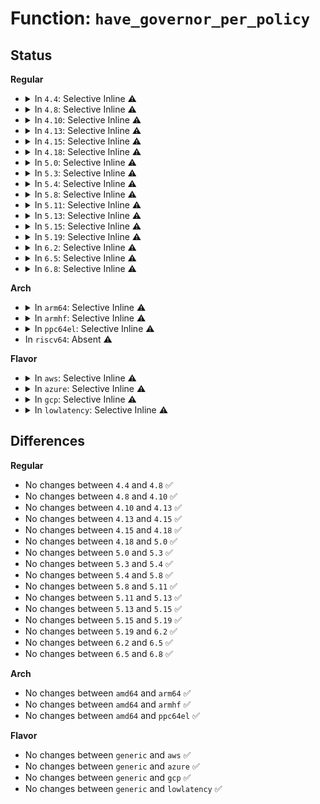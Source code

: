 # Function: <code>have_governor_per_policy</code>

## Status
<b>Regular</b>
<ul>
<li>
<details>
<summary>In <code>4.4</code>: Selective Inline ⚠️</summary>

```c
bool have_governor_per_policy();
```

**Collision:** Unique Global

**Inline:** Selective

**Transformation:** False

**Instances:**

```
In drivers/cpufreq/cpufreq.c (ffffffff816ae710)
Location: drivers/cpufreq/cpufreq.c:151
Inline: True
Direct callers:
  - drivers/cpufreq/cpufreq_governor.c:cpufreq_governor_dbs
  - drivers/cpufreq/cpufreq_governor.c:cpufreq_governor_dbs
  - drivers/cpufreq/cpufreq_governor.c:cpufreq_governor_dbs
  - drivers/cpufreq/cpufreq_governor.c:cpufreq_governor_dbs
  - drivers/cpufreq/cpufreq_governor.c:cpufreq_governor_dbs
  - drivers/cpufreq/cpufreq_governor.c:cpufreq_governor_dbs
  - drivers/cpufreq/cpufreq_governor.c:cpufreq_governor_dbs
```
**Symbols:**

```
ffffffff816ae710-ffffffff816ae72c: have_governor_per_policy (STB_GLOBAL)
```
</details>
</li>
<li>
<details>
<summary>In <code>4.8</code>: Selective Inline ⚠️</summary>

```c
bool have_governor_per_policy();
```

**Collision:** Unique Global

**Inline:** Selective

**Transformation:** False

**Instances:**

```
In drivers/cpufreq/cpufreq.c (ffffffff81710070)
Location: drivers/cpufreq/cpufreq.c:114
Inline: True
Direct callers:
  - drivers/cpufreq/cpufreq_governor.c:cpufreq_dbs_governor_exit
  - drivers/cpufreq/cpufreq_governor.c:cpufreq_dbs_governor_init
  - drivers/cpufreq/cpufreq_governor.c:cpufreq_dbs_governor_init
  - drivers/cpufreq/cpufreq_governor.c:cpufreq_dbs_governor_init
```
**Symbols:**

```
ffffffff81710070-ffffffff8171008c: have_governor_per_policy (STB_GLOBAL)
```
</details>
</li>
<li>
<details>
<summary>In <code>4.10</code>: Selective Inline ⚠️</summary>

```c
bool have_governor_per_policy();
```

**Collision:** Unique Global

**Inline:** Selective

**Transformation:** False

**Instances:**

```
In drivers/cpufreq/cpufreq.c (ffffffff81742050)
Location: drivers/cpufreq/cpufreq.c:114
Inline: True
Direct callers:
  - kernel/sched/cpufreq_schedutil.c:sugov_exit
  - drivers/cpufreq/cpufreq_governor.c:cpufreq_dbs_governor_exit
  - drivers/cpufreq/cpufreq_governor.c:cpufreq_dbs_governor_init
  - drivers/cpufreq/cpufreq_governor.c:cpufreq_dbs_governor_init
  - drivers/cpufreq/cpufreq_governor.c:cpufreq_dbs_governor_init
```
**Symbols:**

```
ffffffff81742050-ffffffff8174206c: have_governor_per_policy (STB_GLOBAL)
```
</details>
</li>
<li>
<details>
<summary>In <code>4.13</code>: Selective Inline ⚠️</summary>

```c
bool have_governor_per_policy();
```

**Collision:** Unique Global

**Inline:** Selective

**Transformation:** False

**Instances:**

```
In drivers/cpufreq/cpufreq.c (ffffffff817606c0)
Location: drivers/cpufreq/cpufreq.c:114
Inline: True
Direct callers:
  - kernel/sched/cpufreq_schedutil.c:sugov_exit
  - kernel/sched/cpufreq_schedutil.c:sugov_init
  - kernel/sched/cpufreq_schedutil.c:sugov_init
  - kernel/sched/cpufreq_schedutil.c:sugov_init
  - drivers/cpufreq/cpufreq_governor.c:cpufreq_dbs_governor_exit
  - drivers/cpufreq/cpufreq_governor.c:cpufreq_dbs_governor_init
  - drivers/cpufreq/cpufreq_governor.c:cpufreq_dbs_governor_init
  - drivers/cpufreq/cpufreq_governor.c:cpufreq_dbs_governor_init
```
**Symbols:**

```
ffffffff817606c0-ffffffff817606dc: have_governor_per_policy (STB_GLOBAL)
```
</details>
</li>
<li>
<details>
<summary>In <code>4.15</code>: Selective Inline ⚠️</summary>

```c
bool have_governor_per_policy();
```

**Collision:** Unique Global

**Inline:** Selective

**Transformation:** False

**Instances:**

```
In drivers/cpufreq/cpufreq.c (ffffffff817d6680)
Location: drivers/cpufreq/cpufreq.c:114
Inline: True
Direct callers:
  - kernel/sched/cpufreq_schedutil.c:sugov_exit
  - kernel/sched/cpufreq_schedutil.c:sugov_init
  - kernel/sched/cpufreq_schedutil.c:sugov_init
  - kernel/sched/cpufreq_schedutil.c:sugov_init
  - drivers/cpufreq/cpufreq_governor.c:cpufreq_dbs_governor_exit
  - drivers/cpufreq/cpufreq_governor.c:cpufreq_dbs_governor_init
  - drivers/cpufreq/cpufreq_governor.c:cpufreq_dbs_governor_init
  - drivers/cpufreq/cpufreq_governor.c:cpufreq_dbs_governor_init
```
**Symbols:**

```
ffffffff817d6680-ffffffff817d669c: have_governor_per_policy (STB_GLOBAL)
```
</details>
</li>
<li>
<details>
<summary>In <code>4.18</code>: Selective Inline ⚠️</summary>

```c
bool have_governor_per_policy();
```

**Collision:** Unique Global

**Inline:** Selective

**Transformation:** False

**Instances:**

```
In drivers/cpufreq/cpufreq.c (ffffffff8181f395)
Location: drivers/cpufreq/cpufreq.c:105
Inline: True
Inline callers:
  - drivers/cpufreq/cpufreq.c:get_governor_parent_kobj
Direct callers:
  - kernel/sched/cpufreq_schedutil.c:sugov_exit
  - kernel/sched/cpufreq_schedutil.c:sugov_init
  - kernel/sched/cpufreq_schedutil.c:sugov_init
  - kernel/sched/cpufreq_schedutil.c:sugov_init
  - drivers/cpufreq/cpufreq_governor.c:cpufreq_dbs_governor_exit
  - drivers/cpufreq/cpufreq_governor.c:cpufreq_dbs_governor_init
  - drivers/cpufreq/cpufreq_governor.c:cpufreq_dbs_governor_init
  - drivers/cpufreq/cpufreq_governor.c:cpufreq_dbs_governor_init
```
**Symbols:**

```
ffffffff8181f370-ffffffff8181f38c: have_governor_per_policy (STB_GLOBAL)
```
</details>
</li>
<li>
<details>
<summary>In <code>5.0</code>: Selective Inline ⚠️</summary>

```c
bool have_governor_per_policy();
```

**Collision:** Unique Global

**Inline:** Selective

**Transformation:** False

**Instances:**

```
In drivers/cpufreq/cpufreq.c (ffffffff8184b235)
Location: drivers/cpufreq/cpufreq.c:105
Inline: True
Inline callers:
  - drivers/cpufreq/cpufreq.c:get_governor_parent_kobj
Direct callers:
  - kernel/sched/cpufreq_schedutil.c:sugov_exit
  - kernel/sched/cpufreq_schedutil.c:sugov_init
  - kernel/sched/cpufreq_schedutil.c:sugov_init
  - kernel/sched/cpufreq_schedutil.c:sugov_init
  - drivers/cpufreq/cpufreq_governor.c:cpufreq_dbs_governor_exit
  - drivers/cpufreq/cpufreq_governor.c:cpufreq_dbs_governor_init
  - drivers/cpufreq/cpufreq_governor.c:cpufreq_dbs_governor_init
  - drivers/cpufreq/cpufreq_governor.c:cpufreq_dbs_governor_init
```
**Symbols:**

```
ffffffff8184b210-ffffffff8184b22c: have_governor_per_policy (STB_GLOBAL)
```
</details>
</li>
<li>
<details>
<summary>In <code>5.3</code>: Selective Inline ⚠️</summary>

```c
bool have_governor_per_policy();
```

**Collision:** Unique Global

**Inline:** Selective

**Transformation:** False

**Instances:**

```
In drivers/cpufreq/cpufreq.c (ffffffff8188e2f5)
Location: drivers/cpufreq/cpufreq.c:99
Inline: True
Inline callers:
  - drivers/cpufreq/cpufreq.c:get_governor_parent_kobj
Direct callers:
  - kernel/sched/cpufreq_schedutil.c:sugov_exit
  - kernel/sched/cpufreq_schedutil.c:sugov_init
  - kernel/sched/cpufreq_schedutil.c:sugov_init
  - kernel/sched/cpufreq_schedutil.c:sugov_init
  - drivers/cpufreq/cpufreq_governor.c:cpufreq_dbs_governor_exit
  - drivers/cpufreq/cpufreq_governor.c:cpufreq_dbs_governor_init
  - drivers/cpufreq/cpufreq_governor.c:cpufreq_dbs_governor_init
  - drivers/cpufreq/cpufreq_governor.c:cpufreq_dbs_governor_init
```
**Symbols:**

```
ffffffff8188e2d0-ffffffff8188e2ec: have_governor_per_policy (STB_GLOBAL)
```
</details>
</li>
<li>
<details>
<summary>In <code>5.4</code>: Selective Inline ⚠️</summary>

```c
bool have_governor_per_policy();
```

**Collision:** Unique Global

**Inline:** Selective

**Transformation:** False

**Instances:**

```
In drivers/cpufreq/cpufreq.c (ffffffff818c0485)
Location: drivers/cpufreq/cpufreq.c:102
Inline: True
Inline callers:
  - drivers/cpufreq/cpufreq.c:get_governor_parent_kobj
Direct callers:
  - kernel/sched/cpufreq_schedutil.c:sugov_exit
  - kernel/sched/cpufreq_schedutil.c:sugov_init
  - kernel/sched/cpufreq_schedutil.c:sugov_init
  - kernel/sched/cpufreq_schedutil.c:sugov_init
  - drivers/cpufreq/cpufreq_governor.c:cpufreq_dbs_governor_exit
  - drivers/cpufreq/cpufreq_governor.c:cpufreq_dbs_governor_init
  - drivers/cpufreq/cpufreq_governor.c:cpufreq_dbs_governor_init
  - drivers/cpufreq/cpufreq_governor.c:cpufreq_dbs_governor_init
```
**Symbols:**

```
ffffffff818c0460-ffffffff818c047c: have_governor_per_policy (STB_GLOBAL)
```
</details>
</li>
<li>
<details>
<summary>In <code>5.8</code>: Selective Inline ⚠️</summary>

```c
bool have_governor_per_policy();
```

**Collision:** Unique Global

**Inline:** Selective

**Transformation:** False

**Instances:**

```
In drivers/cpufreq/cpufreq.c (ffffffff81992415)
Location: drivers/cpufreq/cpufreq.c:102
Inline: True
Inline callers:
  - drivers/cpufreq/cpufreq.c:get_governor_parent_kobj
Direct callers:
  - kernel/sched/cpufreq_schedutil.c:sugov_exit
  - kernel/sched/cpufreq_schedutil.c:sugov_init
  - kernel/sched/cpufreq_schedutil.c:sugov_init
  - drivers/cpufreq/cpufreq_governor.c:cpufreq_dbs_governor_exit
  - drivers/cpufreq/cpufreq_governor.c:cpufreq_dbs_governor_init
  - drivers/cpufreq/cpufreq_governor.c:cpufreq_dbs_governor_init
  - drivers/cpufreq/cpufreq_governor.c:cpufreq_dbs_governor_init
```
**Symbols:**

```
ffffffff819923f0-ffffffff8199240c: have_governor_per_policy (STB_GLOBAL)
```
</details>
</li>
<li>
<details>
<summary>In <code>5.11</code>: Selective Inline ⚠️</summary>

```c
bool have_governor_per_policy();
```

**Collision:** Unique Global

**Inline:** Selective

**Transformation:** False

**Instances:**

```
In drivers/cpufreq/cpufreq.c (ffffffff81995665)
Location: drivers/cpufreq/cpufreq.c:108
Inline: True
Inline callers:
  - drivers/cpufreq/cpufreq.c:get_governor_parent_kobj
Direct callers:
  - kernel/sched/cpufreq_schedutil.c:sugov_exit
  - kernel/sched/cpufreq_schedutil.c:sugov_init
  - kernel/sched/cpufreq_schedutil.c:sugov_init
  - drivers/cpufreq/cpufreq_governor.c:cpufreq_dbs_governor_exit
  - drivers/cpufreq/cpufreq_governor.c:cpufreq_dbs_governor_init
  - drivers/cpufreq/cpufreq_governor.c:cpufreq_dbs_governor_init
  - drivers/cpufreq/cpufreq_governor.c:cpufreq_dbs_governor_init
```
**Symbols:**

```
ffffffff81995640-ffffffff8199565d: have_governor_per_policy (STB_GLOBAL)
```
</details>
</li>
<li>
<details>
<summary>In <code>5.13</code>: Selective Inline ⚠️</summary>

```c
bool have_governor_per_policy();
```

**Collision:** Unique Global

**Inline:** Selective

**Transformation:** False

**Instances:**

```
In drivers/cpufreq/cpufreq.c (ffffffff8197a4d5)
Location: drivers/cpufreq/cpufreq.c:105
Inline: True
Inline callers:
  - drivers/cpufreq/cpufreq.c:get_governor_parent_kobj
Direct callers:
  - kernel/sched/cpufreq_schedutil.c:sugov_exit
  - kernel/sched/cpufreq_schedutil.c:sugov_init
  - kernel/sched/cpufreq_schedutil.c:sugov_init
  - drivers/cpufreq/cpufreq_governor.c:cpufreq_dbs_governor_exit
  - drivers/cpufreq/cpufreq_governor.c:cpufreq_dbs_governor_init
  - drivers/cpufreq/cpufreq_governor.c:cpufreq_dbs_governor_init
  - drivers/cpufreq/cpufreq_governor.c:cpufreq_dbs_governor_init
```
**Symbols:**

```
ffffffff8197a4b0-ffffffff8197a4cd: have_governor_per_policy (STB_GLOBAL)
```
</details>
</li>
<li>
<details>
<summary>In <code>5.15</code>: Selective Inline ⚠️</summary>

```c
bool have_governor_per_policy();
```

**Collision:** Unique Global

**Inline:** Selective

**Transformation:** False

**Instances:**

```
In drivers/cpufreq/cpufreq.c (ffffffff81a234e5)
Location: drivers/cpufreq/cpufreq.c:105
Inline: True
Inline callers:
  - drivers/cpufreq/cpufreq.c:get_governor_parent_kobj
Direct callers:
  - kernel/sched/cpufreq_schedutil.c:sugov_exit
  - kernel/sched/cpufreq_schedutil.c:sugov_init
  - kernel/sched/cpufreq_schedutil.c:sugov_init
  - drivers/cpufreq/cpufreq_governor.c:cpufreq_dbs_governor_exit
  - drivers/cpufreq/cpufreq_governor.c:cpufreq_dbs_governor_init
  - drivers/cpufreq/cpufreq_governor.c:cpufreq_dbs_governor_init
  - drivers/cpufreq/cpufreq_governor.c:cpufreq_dbs_governor_init
```
**Symbols:**

```
ffffffff81a234c0-ffffffff81a234dd: have_governor_per_policy (STB_GLOBAL)
```
</details>
</li>
<li>
<details>
<summary>In <code>5.19</code>: Selective Inline ⚠️</summary>

```c
bool have_governor_per_policy();
```

**Collision:** Unique Global

**Inline:** Selective

**Transformation:** False

**Instances:**

```
In drivers/cpufreq/cpufreq.c (ffffffff81b8c765)
Location: drivers/cpufreq/cpufreq.c:106
Inline: True
Inline callers:
  - drivers/cpufreq/cpufreq.c:get_governor_parent_kobj
Direct callers:
  - kernel/sched/build_utility.c:sugov_exit
  - kernel/sched/build_utility.c:sugov_init
  - kernel/sched/build_utility.c:sugov_init
  - drivers/cpufreq/cpufreq_governor.c:cpufreq_dbs_governor_exit
  - drivers/cpufreq/cpufreq_governor.c:cpufreq_dbs_governor_init
  - drivers/cpufreq/cpufreq_governor.c:cpufreq_dbs_governor_init
  - drivers/cpufreq/cpufreq_governor.c:cpufreq_dbs_governor_init
```
**Symbols:**

```
ffffffff81b8c730-ffffffff81b8c751: have_governor_per_policy (STB_GLOBAL)
```
</details>
</li>
<li>
<details>
<summary>In <code>6.2</code>: Selective Inline ⚠️</summary>

```c
bool have_governor_per_policy();
```

**Collision:** Unique Global

**Inline:** Selective

**Transformation:** False

**Instances:**

```
In drivers/cpufreq/cpufreq.c (ffffffff81d2c175)
Location: drivers/cpufreq/cpufreq.c:106
Inline: True
Inline callers:
  - drivers/cpufreq/cpufreq.c:get_governor_parent_kobj
Direct callers:
  - kernel/sched/build_utility.c:sugov_exit
  - kernel/sched/build_utility.c:sugov_init
  - kernel/sched/build_utility.c:sugov_init
  - kernel/sched/build_utility.c:sugov_init
  - drivers/cpufreq/cpufreq_governor.c:cpufreq_dbs_governor_exit
  - drivers/cpufreq/cpufreq_governor.c:cpufreq_dbs_governor_init
  - drivers/cpufreq/cpufreq_governor.c:cpufreq_dbs_governor_init
  - drivers/cpufreq/cpufreq_governor.c:cpufreq_dbs_governor_init
```
**Symbols:**

```
ffffffff81d2c130-ffffffff81d2c151: have_governor_per_policy (STB_GLOBAL)
```
</details>
</li>
<li>
<details>
<summary>In <code>6.5</code>: Selective Inline ⚠️</summary>

```c
bool have_governor_per_policy();
```

**Collision:** Unique Global

**Inline:** Selective

**Transformation:** False

**Instances:**

```
In drivers/cpufreq/cpufreq.c (ffffffff81d95405)
Location: drivers/cpufreq/cpufreq.c:111
Inline: True
Inline callers:
  - drivers/cpufreq/cpufreq.c:get_governor_parent_kobj
Direct callers:
  - kernel/sched/build_utility.c:sugov_exit
  - kernel/sched/build_utility.c:sugov_init
  - kernel/sched/build_utility.c:sugov_init
  - kernel/sched/build_utility.c:sugov_init
  - drivers/cpufreq/cpufreq_governor.c:cpufreq_dbs_governor_exit
  - drivers/cpufreq/cpufreq_governor.c:cpufreq_dbs_governor_init
  - drivers/cpufreq/cpufreq_governor.c:cpufreq_dbs_governor_init
  - drivers/cpufreq/cpufreq_governor.c:cpufreq_dbs_governor_init
```
**Symbols:**

```
ffffffff81d953c0-ffffffff81d953e1: have_governor_per_policy (STB_GLOBAL)
```
</details>
</li>
<li>
<details>
<summary>In <code>6.8</code>: Selective Inline ⚠️</summary>

```c
bool have_governor_per_policy();
```

**Collision:** Unique Global

**Inline:** Selective

**Transformation:** False

**Instances:**

```
In drivers/cpufreq/cpufreq.c (ffffffff81e4cf15)
Location: drivers/cpufreq/cpufreq.c:112
Inline: True
Inline callers:
  - drivers/cpufreq/cpufreq.c:get_governor_parent_kobj
Direct callers:
  - kernel/sched/build_utility.c:sugov_exit
  - kernel/sched/build_utility.c:sugov_init
  - kernel/sched/build_utility.c:sugov_init
  - kernel/sched/build_utility.c:sugov_init
  - drivers/cpufreq/cpufreq_governor.c:cpufreq_dbs_governor_exit
  - drivers/cpufreq/cpufreq_governor.c:cpufreq_dbs_governor_init
  - drivers/cpufreq/cpufreq_governor.c:cpufreq_dbs_governor_init
  - drivers/cpufreq/cpufreq_governor.c:cpufreq_dbs_governor_init
```
**Symbols:**

```
ffffffff81e4ced0-ffffffff81e4cef1: have_governor_per_policy (STB_GLOBAL)
```
</details>
</li>
</ul>
<b>Arch</b>
<ul>
<li>
<details>
<summary>In <code>arm64</code>: Selective Inline ⚠️</summary>

```c
bool have_governor_per_policy();
```

**Collision:** Unique Global

**Inline:** Selective

**Transformation:** False

**Instances:**

```
In drivers/cpufreq/cpufreq.c (ffff800010b1ce08)
Location: drivers/cpufreq/cpufreq.c:102
Inline: True
Inline callers:
  - drivers/cpufreq/cpufreq.c:get_governor_parent_kobj
Direct callers:
  - kernel/sched/cpufreq_schedutil.c:sugov_exit
  - kernel/sched/cpufreq_schedutil.c:sugov_init
  - kernel/sched/cpufreq_schedutil.c:sugov_init
  - kernel/sched/cpufreq_schedutil.c:sugov_init
  - drivers/cpufreq/cpufreq_governor.c:cpufreq_dbs_governor_exit
  - drivers/cpufreq/cpufreq_governor.c:cpufreq_dbs_governor_init
  - drivers/cpufreq/cpufreq_governor.c:cpufreq_dbs_governor_init
  - drivers/cpufreq/cpufreq_governor.c:cpufreq_dbs_governor_init
```
**Symbols:**

```
ffff800010b1cdc8-ffff800010b1cdf0: have_governor_per_policy (STB_GLOBAL)
```
</details>
</li>
<li>
<details>
<summary>In <code>armhf</code>: Selective Inline ⚠️</summary>

```c
bool have_governor_per_policy();
```

**Collision:** Unique Global

**Inline:** Selective

**Transformation:** False

**Instances:**

```
In drivers/cpufreq/cpufreq.c (c0bf7ce8)
Location: drivers/cpufreq/cpufreq.c:102
Inline: True
Inline callers:
  - drivers/cpufreq/cpufreq.c:get_governor_parent_kobj
Direct callers:
  - kernel/sched/cpufreq_schedutil.c:sugov_exit
  - kernel/sched/cpufreq_schedutil.c:sugov_init
  - kernel/sched/cpufreq_schedutil.c:sugov_init
  - kernel/sched/cpufreq_schedutil.c:sugov_init
  - drivers/cpufreq/cpufreq_governor.c:cpufreq_dbs_governor_exit
  - drivers/cpufreq/cpufreq_governor.c:cpufreq_dbs_governor_init
  - drivers/cpufreq/cpufreq_governor.c:cpufreq_dbs_governor_init
  - drivers/cpufreq/cpufreq_governor.c:cpufreq_dbs_governor_init
```
**Symbols:**

```
c0bf7ca8-c0bf7cd4: have_governor_per_policy (STB_GLOBAL)
```
</details>
</li>
<li>
<details>
<summary>In <code>ppc64el</code>: Selective Inline ⚠️</summary>

```c
bool have_governor_per_policy();
```

**Collision:** Unique Global

**Inline:** Selective

**Transformation:** False

**Instances:**

```
In drivers/cpufreq/cpufreq.c (c000000000c0f870)
Location: drivers/cpufreq/cpufreq.c:102
Inline: True
Inline callers:
  - drivers/cpufreq/cpufreq.c:get_governor_parent_kobj
Direct callers:
  - kernel/sched/cpufreq_schedutil.c:sugov_exit
  - kernel/sched/cpufreq_schedutil.c:sugov_init
  - kernel/sched/cpufreq_schedutil.c:sugov_init
  - kernel/sched/cpufreq_schedutil.c:sugov_init
  - drivers/cpufreq/cpufreq_governor.c:cpufreq_dbs_governor_exit
  - drivers/cpufreq/cpufreq_governor.c:cpufreq_dbs_governor_init
  - drivers/cpufreq/cpufreq_governor.c:cpufreq_dbs_governor_init
  - drivers/cpufreq/cpufreq_governor.c:cpufreq_dbs_governor_init
```
**Symbols:**

```
c000000000c0f830-c000000000c0f854: have_governor_per_policy (STB_GLOBAL)
```
</details>
</li>
<li>
In <code>riscv64</code>: Absent ⚠️
</li>
</ul>
<b>Flavor</b>
<ul>
<li>
<details>
<summary>In <code>aws</code>: Selective Inline ⚠️</summary>

```c
bool have_governor_per_policy();
```

**Collision:** Unique Global

**Inline:** Selective

**Transformation:** False

**Instances:**

```
In drivers/cpufreq/cpufreq.c (ffffffff81864ba5)
Location: drivers/cpufreq/cpufreq.c:102
Inline: True
Inline callers:
  - drivers/cpufreq/cpufreq.c:get_governor_parent_kobj
Direct callers:
  - kernel/sched/cpufreq_schedutil.c:sugov_exit
  - kernel/sched/cpufreq_schedutil.c:sugov_init
  - kernel/sched/cpufreq_schedutil.c:sugov_init
  - kernel/sched/cpufreq_schedutil.c:sugov_init
  - drivers/cpufreq/cpufreq_governor.c:cpufreq_dbs_governor_exit
  - drivers/cpufreq/cpufreq_governor.c:cpufreq_dbs_governor_init
  - drivers/cpufreq/cpufreq_governor.c:cpufreq_dbs_governor_init
  - drivers/cpufreq/cpufreq_governor.c:cpufreq_dbs_governor_init
```
**Symbols:**

```
ffffffff81864b80-ffffffff81864b9c: have_governor_per_policy (STB_GLOBAL)
```
</details>
</li>
<li>
<details>
<summary>In <code>azure</code>: Selective Inline ⚠️</summary>

```c
bool have_governor_per_policy();
```

**Collision:** Unique Global

**Inline:** Selective

**Transformation:** False

**Instances:**

```
In drivers/cpufreq/cpufreq.c (ffffffff8182d855)
Location: drivers/cpufreq/cpufreq.c:102
Inline: True
Inline callers:
  - drivers/cpufreq/cpufreq.c:get_governor_parent_kobj
Direct callers:
  - kernel/sched/cpufreq_schedutil.c:sugov_exit
  - kernel/sched/cpufreq_schedutil.c:sugov_init
  - kernel/sched/cpufreq_schedutil.c:sugov_init
  - kernel/sched/cpufreq_schedutil.c:sugov_init
  - drivers/cpufreq/cpufreq_governor.c:cpufreq_dbs_governor_exit
  - drivers/cpufreq/cpufreq_governor.c:cpufreq_dbs_governor_init
  - drivers/cpufreq/cpufreq_governor.c:cpufreq_dbs_governor_init
  - drivers/cpufreq/cpufreq_governor.c:cpufreq_dbs_governor_init
```
**Symbols:**

```
ffffffff8182d830-ffffffff8182d84c: have_governor_per_policy (STB_GLOBAL)
```
</details>
</li>
<li>
<details>
<summary>In <code>gcp</code>: Selective Inline ⚠️</summary>

```c
bool have_governor_per_policy();
```

**Collision:** Unique Global

**Inline:** Selective

**Transformation:** False

**Instances:**

```
In drivers/cpufreq/cpufreq.c (ffffffff818b5935)
Location: drivers/cpufreq/cpufreq.c:102
Inline: True
Inline callers:
  - drivers/cpufreq/cpufreq.c:get_governor_parent_kobj
Direct callers:
  - kernel/sched/cpufreq_schedutil.c:sugov_exit
  - kernel/sched/cpufreq_schedutil.c:sugov_init
  - kernel/sched/cpufreq_schedutil.c:sugov_init
  - kernel/sched/cpufreq_schedutil.c:sugov_init
  - drivers/cpufreq/cpufreq_governor.c:cpufreq_dbs_governor_exit
  - drivers/cpufreq/cpufreq_governor.c:cpufreq_dbs_governor_init
  - drivers/cpufreq/cpufreq_governor.c:cpufreq_dbs_governor_init
  - drivers/cpufreq/cpufreq_governor.c:cpufreq_dbs_governor_init
```
**Symbols:**

```
ffffffff818b5910-ffffffff818b592c: have_governor_per_policy (STB_GLOBAL)
```
</details>
</li>
<li>
<details>
<summary>In <code>lowlatency</code>: Selective Inline ⚠️</summary>

```c
bool have_governor_per_policy();
```

**Collision:** Unique Global

**Inline:** Selective

**Transformation:** False

**Instances:**

```
In drivers/cpufreq/cpufreq.c (ffffffff818d1be5)
Location: drivers/cpufreq/cpufreq.c:102
Inline: True
Inline callers:
  - drivers/cpufreq/cpufreq.c:get_governor_parent_kobj
Direct callers:
  - kernel/sched/cpufreq_schedutil.c:sugov_exit
  - kernel/sched/cpufreq_schedutil.c:sugov_init
  - kernel/sched/cpufreq_schedutil.c:sugov_init
  - kernel/sched/cpufreq_schedutil.c:sugov_init
  - drivers/cpufreq/cpufreq_governor.c:cpufreq_dbs_governor_exit
  - drivers/cpufreq/cpufreq_governor.c:cpufreq_dbs_governor_init
  - drivers/cpufreq/cpufreq_governor.c:cpufreq_dbs_governor_init
  - drivers/cpufreq/cpufreq_governor.c:cpufreq_dbs_governor_init
```
**Symbols:**

```
ffffffff818d1bc0-ffffffff818d1bdc: have_governor_per_policy (STB_GLOBAL)
```
</details>
</li>
</ul>

## Differences
<b>Regular</b>
<ul>
<li>
No changes between <code>4.4</code> and <code>4.8</code> ✅
</li>
<li>
No changes between <code>4.8</code> and <code>4.10</code> ✅
</li>
<li>
No changes between <code>4.10</code> and <code>4.13</code> ✅
</li>
<li>
No changes between <code>4.13</code> and <code>4.15</code> ✅
</li>
<li>
No changes between <code>4.15</code> and <code>4.18</code> ✅
</li>
<li>
No changes between <code>4.18</code> and <code>5.0</code> ✅
</li>
<li>
No changes between <code>5.0</code> and <code>5.3</code> ✅
</li>
<li>
No changes between <code>5.3</code> and <code>5.4</code> ✅
</li>
<li>
No changes between <code>5.4</code> and <code>5.8</code> ✅
</li>
<li>
No changes between <code>5.8</code> and <code>5.11</code> ✅
</li>
<li>
No changes between <code>5.11</code> and <code>5.13</code> ✅
</li>
<li>
No changes between <code>5.13</code> and <code>5.15</code> ✅
</li>
<li>
No changes between <code>5.15</code> and <code>5.19</code> ✅
</li>
<li>
No changes between <code>5.19</code> and <code>6.2</code> ✅
</li>
<li>
No changes between <code>6.2</code> and <code>6.5</code> ✅
</li>
<li>
No changes between <code>6.5</code> and <code>6.8</code> ✅
</li>
</ul>
<b>Arch</b>
<ul>
<li>
No changes between <code>amd64</code> and <code>arm64</code> ✅
</li>
<li>
No changes between <code>amd64</code> and <code>armhf</code> ✅
</li>
<li>
No changes between <code>amd64</code> and <code>ppc64el</code> ✅
</li>
</ul>
<b>Flavor</b>
<ul>
<li>
No changes between <code>generic</code> and <code>aws</code> ✅
</li>
<li>
No changes between <code>generic</code> and <code>azure</code> ✅
</li>
<li>
No changes between <code>generic</code> and <code>gcp</code> ✅
</li>
<li>
No changes between <code>generic</code> and <code>lowlatency</code> ✅
</li>
</ul>
